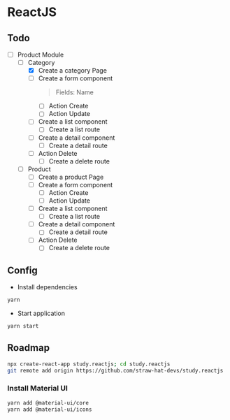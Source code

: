 # ReactJS

## Todo

- [ ] Product Module
  - [ ] Category 
    - [x] Create a category Page
    - [ ] Create a form component
      > Fields: Name
      - [ ] Action Create
      - [ ] Action Update
    - [ ] Create a list component
      - [ ] Create a list route
    - [ ] Create a detail component
      - [ ] Create a detail route
    - [ ] Action Delete
      - [ ] Create a delete route
  - [ ] Product
    - [ ] Create a product Page
    - [ ] Create a form component
      - [ ] Action Create
      - [ ] Action Update
    - [ ] Create a list component
      - [ ] Create a list route
    - [ ] Create a detail component
      - [ ] Create a detail route
    - [ ] Action Delete
      - [ ] Create a delete route

## Config

- Install dependencies

```sh
yarn
```

- Start application

```sh
yarn start
```

## Roadmap

```sh
npx create-react-app study.reactjs; cd study.reactjs
git remote add origin https://github.com/straw-hat-devs/study.reactjs
```

### Install Material UI

```sh
yarn add @material-ui/core
yarn add @material-ui/icons
``` 


